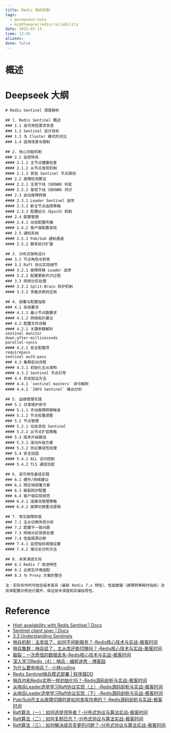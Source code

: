 ```yaml
---
title: Redis 哨兵机制
tags:
  - permanent-note
  - middleware/redis/reliability
date: 2025-03-13
time: 13:45
aliases: 
done: false
---
```

# 概述




# Deepseek 大纲

```shell
# Redis Sentinel 深度解析

## 1. Redis Sentinel 概述
### 1.1 高可用性需求背景
### 1.2 Sentinel 设计目标
### 1.3 与 Cluster 模式的对比
### 1.4 适用场景与限制

## 2. 核心功能机制
### 2.1 监控体系
#### 2.1.1 主节点健康检查
#### 2.1.2 从节点发现机制
#### 2.1.3 其他 Sentinel 节点探测
### 2.2 故障检测算法
#### 2.2.1 主观下线（SDOWN）判定
#### 2.2.2 客观下线（ODOWN）共识
### 2.3 自动故障转移
#### 2.3.1 Leader Sentinel 选举
#### 2.3.2 新主节点选择策略
#### 2.3.3 配置纪元（Epoch）机制
### 2.4 配置管理
#### 2.4.1 动态配置传播
#### 2.4.2 客户端配置发现
### 2.5 通知系统
#### 2.5.1 Pub/Sub 通知通道
#### 2.5.2 脚本执行扩展

## 3. 分布式架构设计
### 3.1 节点角色与职责
### 3.2 Raft 协议实现细节
#### 3.2.1 故障转移 Leader 选举
#### 3.2.2 配置更新共识过程
### 3.3 网络分区处理
#### 3.3.1 Split-Brain 防护机制
#### 3.3.2 多数派原则应用

## 4. 部署与配置指南
### 4.1 系统要求
#### 4.1.1 最小节点数要求
#### 4.1.2 网络拓扑建议
### 4.2 配置文件详解
#### 4.2.1 关键参数解析
sentinel monitor
down-after-milliseconds
parallel-syncs
#### 4.2.2 安全配置项
requirepass
sentinel auth-pass
### 4.3 集群启动流程
#### 4.3.1 初始化主从架构
#### 4.3.2 Sentinel 节点引导
### 4.4 状态验证方法
#### 4.4.1 `sentinel masters` 命令解析
#### 4.4.2 `INFO Sentinel` 输出分析

## 5. 运维管理实践
### 5.1 日常维护命令
#### 5.1.1 手动故障转移触发
#### 5.1.2 节点权重调整
### 5.2 节点管理
#### 5.2.1 动态添加 Sentinel
#### 5.2.2 从节点扩容策略
### 5.3 版本升级路径
#### 5.3.1 滚动升级方案
#### 5.3.2 协议兼容性处理
### 5.4 安全加固
#### 5.4.1 ACL 访问控制
#### 5.4.2 TLS 通信加密

## 6. 高可用性最佳实践
### 6.1 硬件/网络建议
### 6.2 跨区域部署方案
### 6.3 脑裂防护配置
### 6.4 客户端实现规范
#### 6.4.1 连接池管理策略
#### 6.4.2 故障切换重试逻辑

## 7. 常见故障排查
### 7.1 主从切换失败分析
### 7.2 配置不一致问题
### 7.3 网络分区场景处理
### 7.4 性能瓶颈诊断
#### 7.4.1 监控指标阈值设置
#### 7.4.2 慢日志分析方法

## 8. 未来演进方向
### 8.1 Redis 7 改进特性
### 8.2 云原生环境适配
### 8.3 与 Proxy 方案的整合

注：实际写作时可结合版本差异（最新 Redis 7.x 特性）、性能数据（故障转移耗时指标）及具体配置示例进行展开，保证技术深度和实操指导性。
```

# Reference
* [High availability with Redis Sentinel \| Docs](https://redis.io/docs/latest/operate/oss_and_stack/management/sentinel/)
* [Sentinel client spec \| Docs](https://redis.io/docs/latest/develop/reference/sentinel-clients/)
* [3.3 Understanding Sentinels](https://redis.io/learn/operate/redis-at-scale/high-availability/understanding-sentinels)
* [哨兵机制：主库挂了，如何不间断服务？-Redis核心技术与实战-极客时间](https://time.geekbang.org/column/article/274483)
* [哨兵集群：哨兵挂了，主从库还能切换吗？-Redis核心技术与实战-极客时间](https://time.geekbang.org/column/article/275337)
* [脑裂：一次奇怪的数据丢失-Redis核心技术与实战-极客时间](https://time.geekbang.org/column/article/303568)
* [深入学习Redis（4）：哨兵 - 编程迷思 - 博客园](https://www.cnblogs.com/kismetv/p/9609938.html)
* [为什么要有哨兵？- 小林coding](https://xiaolincoding.com/redis/cluster/sentinel.html)
* [Redis Sentinel哨兵模式部署 \| 程序猿DD](https://www.didispace.com/installation-guide/middleware/redis-sentinel.html)
* [哨兵也和Redis实例一样初始化吗？-Redis源码剖析与实战-极客时间](https://time.geekbang.org/column/article/420759)
* [从哨兵Leader选举学习Raft协议实现（上）-Redis源码剖析与实战-极客时间](https://time.geekbang.org/column/article/421736)
* [从哨兵Leader选举学习Raft协议实现（下）-Redis源码剖析与实战-极客时间](https://time.geekbang.org/column/article/422625)
* [Pub/Sub在主从故障切换时是如何发挥作用的？-Redis源码剖析与实战-极客时间](https://time.geekbang.org/column/article/422627)
* [Raft算法（一）：如何选举领导者？-分布式协议与算法实战-极客时间](https://time.geekbang.org/column/article/204472)
* [Raft算法（二）：如何复制日志？-分布式协议与算法实战-极客时间](https://time.geekbang.org/column/article/205784)
* [Raft算法（三）：如何解决成员变更的问题？-分布式协议与算法实战-极客时间](https://time.geekbang.org/column/article/206274)